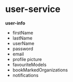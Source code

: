# user-service

**user-info**
- firstName
- lastName
- userName
- password
- email
- profile picture
- favouriteModels
- bookMarkedOrganizations
- notifications

